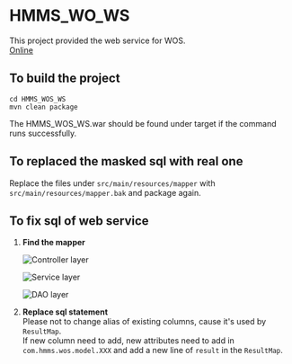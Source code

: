 # HMMS_WO_WS
This project provided the web service for WOS.  
[Online](https://drive.google.com/file/d/1jj5ElhjIJ6LJ-tkcUv3nSjLIj8OHoB2G/view?usp=sharing)
## To build the project

``` 
cd HMMS_WOS_WS 
mvn clean package
```
The HMMS_WOS_WS.war should be found under target if the command runs successfully.

## To replaced the masked sql with real one
Replace the files under `src/main/resources/mapper` with `src/main/resources/mapper.bak`
and package again.

## To fix sql of web service
1. **Find the mapper**
     
    ![Controller layer](https://drive.google.com/file/d/1QFrhxPViSp6pPh8gNXsQRQ2EegrTmXvU/view?usp=sharing)
     
    ![Service layer](https://drive.google.com/file/d/12-_elS5lGC8sBGO-Ccy_G50LT28CHv2p/view?usp=sharing)
    
    ![DAO layer](https://drive.google.com/file/d/1nEZuBzaUCmVSsZ1E_1oiQZ3wx9mzMw4Z/view?usp=sharing)
     
2. **Replace sql statement**  
    Please not to change alias of existing columns, cause it's used by `ResultMap`.  
    If new column need to add, new attributes need to add in `com.hmms.wos.model.XXX`
    and add a new line of  `result` in the `ResultMap`.
    
    
